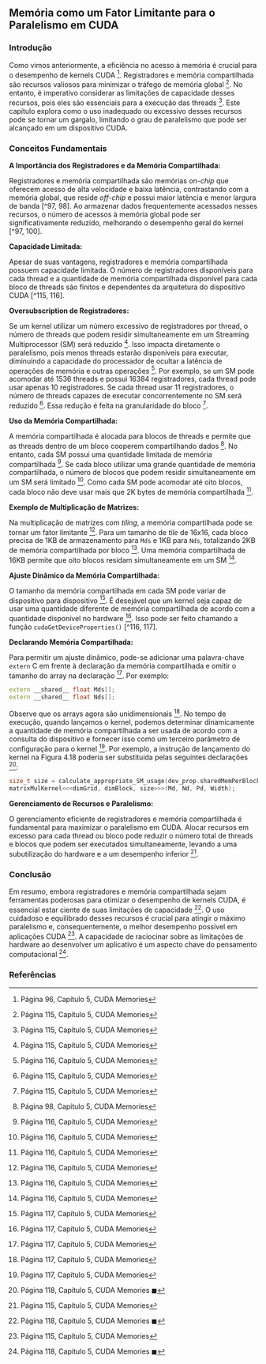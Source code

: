 ## Memória como um Fator Limitante para o Paralelismo em CUDA

### Introdução
Como vimos anteriormente, a eficiência no acesso à memória é crucial para o desempenho de kernels CUDA [^96]. Registradores e memória compartilhada são recursos valiosos para minimizar o tráfego de memória global [^115]. No entanto, é imperativo considerar as limitações de capacidade desses recursos, pois eles são essenciais para a execução das threads [^115]. Este capítulo explora como o uso inadequado ou excessivo desses recursos pode se tornar um gargalo, limitando o grau de paralelismo que pode ser alcançado em um dispositivo CUDA.

### Conceitos Fundamentais

**A Importância dos Registradores e da Memória Compartilhada:**

Registradores e memória compartilhada são memórias *on-chip* que oferecem acesso de alta velocidade e baixa latência, contrastando com a memória global, que reside *off-chip* e possui maior latência e menor largura de banda [^97, 98]. Ao armazenar dados frequentemente acessados nesses recursos, o número de acessos à memória global pode ser significativamente reduzido, melhorando o desempenho geral do kernel [^97, 100].

**Capacidade Limitada:**

Apesar de suas vantagens, registradores e memória compartilhada possuem capacidade limitada. O número de registradores disponíveis para cada thread e a quantidade de memória compartilhada disponível para cada bloco de threads são finitos e dependentes da arquitetura do dispositivo CUDA [^115, 116].

**Oversubscription de Registradores:**

Se um kernel utilizar um número excessivo de registradores por thread, o número de threads que podem residir simultaneamente em um Streaming Multiprocessor (SM) será reduzido [^115]. Isso impacta diretamente o paralelismo, pois menos threads estarão disponíveis para executar, diminuindo a capacidade do processador de ocultar a latência de operações de memória e outras operações [^116]. Por exemplo, se um SM pode acomodar até 1536 threads e possui 16384 registradores, cada thread pode usar apenas 10 registradores. Se cada thread usar 11 registradores, o número de threads capazes de executar concorrentemente no SM será reduzido [^115]. Essa redução é feita na granularidade do bloco [^115].

**Uso da Memória Compartilhada:**

A memória compartilhada é alocada para blocos de threads e permite que as threads dentro de um bloco cooperem compartilhando dados [^98]. No entanto, cada SM possui uma quantidade limitada de memória compartilhada [^116]. Se cada bloco utilizar uma grande quantidade de memória compartilhada, o número de blocos que podem residir simultaneamente em um SM será limitado [^116]. Como cada SM pode acomodar até oito blocos, cada bloco não deve usar mais que 2K bytes de memória compartilhada [^116].

**Exemplo de Multiplicação de Matrizes:**

Na multiplicação de matrizes com *tiling*, a memória compartilhada pode se tornar um fator limitante [^116]. Para um tamanho de *tile* de 16x16, cada bloco precisa de 1KB de armazenamento para `Mds` e 1KB para `Nds`, totalizando 2KB de memória compartilhada por bloco [^116]. Uma memória compartilhada de 16KB permite que oito blocos residam simultaneamente em um SM [^116].

**Ajuste Dinâmico da Memória Compartilhada:**

O tamanho da memória compartilhada em cada SM pode variar de dispositivo para dispositivo [^117]. É desejável que um kernel seja capaz de usar uma quantidade diferente de memória compartilhada de acordo com a quantidade disponível no hardware [^117]. Isso pode ser feito chamando a função `cudaGetDeviceProperties()` [^116, 117].

**Declarando Memória Compartilhada:**

Para permitir um ajuste dinâmico, pode-se adicionar uma palavra-chave `extern` C em frente à declaração da memória compartilhada e omitir o tamanho do array na declaração [^117]. Por exemplo:
```c++
extern __shared__ float Mds[];
extern __shared__ float Nds[];
```
Observe que os arrays agora são unidimensionais [^117]. No tempo de execução, quando lançamos o kernel, podemos determinar dinamicamente a quantidade de memória compartilhada a ser usada de acordo com a consulta do dispositivo e fornecer isso como um terceiro parâmetro de configuração para o kernel [^117]. Por exemplo, a instrução de lançamento do kernel na Figura 4.18 poderia ser substituída pelas seguintes declarações [^118]:
```c++
size_t size = calculate_appropriate_SM_usage(dev_prop.sharedMemPerBlock,...);
matrixMulKernel<<<dimGrid, dimBlock, size>>>(Md, Nd, Pd, Width);
```

**Gerenciamento de Recursos e Paralelismo:**

O gerenciamento eficiente de registradores e memória compartilhada é fundamental para maximizar o paralelismo em CUDA. Alocar recursos em excesso para cada thread ou bloco pode reduzir o número total de threads e blocos que podem ser executados simultaneamente, levando a uma subutilização do hardware e a um desempenho inferior [^115].

### Conclusão

Em resumo, embora registradores e memória compartilhada sejam ferramentas poderosas para otimizar o desempenho de kernels CUDA, é essencial estar ciente de suas limitações de capacidade [^118]. O uso cuidadoso e equilibrado desses recursos é crucial para atingir o máximo paralelismo e, consequentemente, o melhor desempenho possível em aplicações CUDA [^115]. A capacidade de raciocinar sobre as limitações de hardware ao desenvolver um aplicativo é um aspecto chave do pensamento computacional [^118].

### Referências
[^96]: Página 96, Capítulo 5, CUDA Memories
[^97]: Página 97, Capítulo 5, CUDA Memories
[^98]: Página 98, Capítulo 5, CUDA Memories
[^100]: Página 100, Capítulo 5, CUDA Memories
[^115]: Página 115, Capítulo 5, CUDA Memories
[^116]: Página 116, Capítulo 5, CUDA Memories
[^117]: Página 117, Capítulo 5, CUDA Memories
[^118]: Página 118, Capítulo 5, CUDA Memories
$\blacksquare$
<!-- END -->
